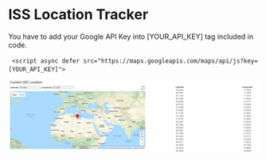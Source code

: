 # ISS Location Tracker


You have to add your Google API Key into [YOUR_API_KEY] tag included in code. 

` <script async defer
  src="https://maps.googleapis.com/maps/api/js?key=[YOUR_API_KEY]">`
  
  ![Map screenshoot](https://github.com/kzblau/iss-location-tracker/blob/master/img/map_screen.PNG)
